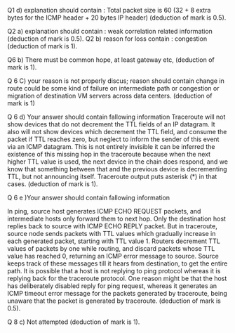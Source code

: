 Q1 d) explanation should contain : Total packet size is 60 (32 + 8 extra bytes for the ICMP header + 20 bytes IP header)  (deduction of mark is 0.5).

Q2 a)  explanation should contain : weak correlation related information (deduction of mark is 0.5).
Q2 b)  reason for loss contain : congestion (deduction of mark is 1).


Q6 b) There must be common hope, at least gateway etc, (deduction of mark is 1).

 Q 6 C) your reason is not properly discus; reason should contain change in route could be some kind of failure on intermediate path or congestion or migration of destination VM servers across data centers.  (deduction of mark is 1)

Q 6 d) Your answer should contain fallowing information 
Traceroute will not show devices that do not decrement the TTL fields of an IP datagram. It also will not show devices which decrement the TTL field, and consume the packet if TTL reaches zero, but neglect to inform the sender of this event via an ICMP datagram. This is not entirely invisible it can be inferred the existence of this missing hop in the traceroute because when the next higher TTL value is used, the next device in the chain does respond, and we know that something between that and the previous device is decrementing TTL, but not announcing itself. Traceroute output puts asterisk (*) in that cases.  (deduction of mark is 1).

Q 6 e )Your answer should contain fallowing information 

In ping, source host generates ICMP ECHO REQUEST packets, and intermediate hosts only forward them to next hop. Only the destination host replies back to source with ICMP ECHO REPLY packet. But in traceroute, source node sends packets with TTL values which gradually increase in each generated packet, starting with TTL value 1. Routers decrement TTL values of packets by one while routing, and discard packets whose TTL value has reached 0, returning an ICMP error message to source. Source keeps track of these messages till it hears from destination, to get the entire path. It is possible that a host is not replying to ping protocol whereas it is replying back for the traceroute protocol. One reason might be that the host has deliberately disabled reply for ping request, whereas it generates an ICMP timeout error message for the packets generated by traceroute, being unaware that the packet is generated by traceroute. (deduction of mark is 0.5).

Q 8 c) Not attempted (deduction of mark is 1).

